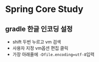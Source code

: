 
# Spring Core Study

## gradle 한글 인코딩 설정
- shift 두번 누르고 vm 검색
- 사용자 지정 vm옵션 편집 클릭
- 가장 아래줄에 `-Dfile.encoding=utf-8`입력

